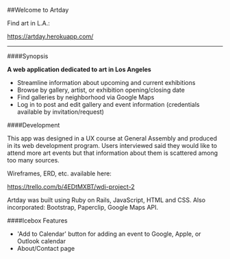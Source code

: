 ##Welcome to Artday

Find art in L.A.:

https://artday.herokuapp.com/
_____________________________

####Synopsis

**A web application dedicated to art in Los Angeles**

* Streamline information about upcoming and current exhibitions
* Browse by gallery, artist, or exhibition opening/closing date
* Find galleries by neighborhood via Google Maps
* Log in to post and edit gallery and event information (credentials available by invitation/request)

####Development

This app was designed in a UX course at General Assembly and produced in its web development program. Users interviewed said they would like to attend more art events but that information about them is scattered among too many sources.

Wireframes, ERD, etc. available here:

https://trello.com/b/4EDtMXBT/wdi-project-2

Artday was built using Ruby on Rails, JavaScript, HTML and CSS. Also incorporated: Bootstrap, Paperclip, Google Maps API.

####Icebox Features

* 'Add to Calendar' button for adding an event to Google, Apple, or Outlook calendar
* About/Contact page
